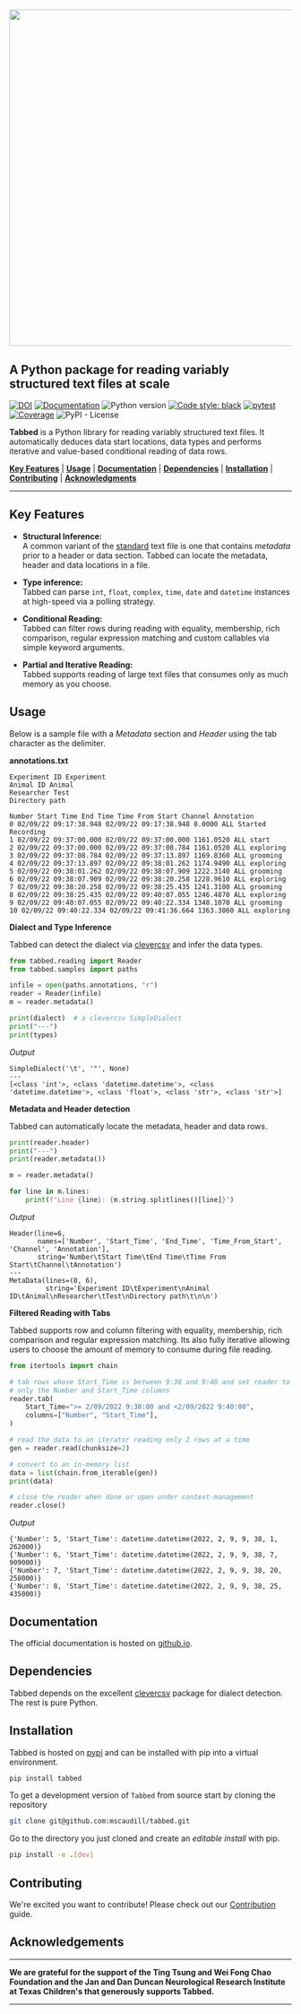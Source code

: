 <h1 align="center">
    <img src="https://github.com/mscaudill/tabbed/raw/master/docs/imgs/namedlogo.png"
    style="width:600px;height:auto;"/>
</h1>

## A Python package for reading variably structured text files at scale

[![DOI](https://zenodo.org/badge/DOI/10.5281/zenodo.15847863.svg)](https://doi.org/10.5281/zenodo.15847863)
[![Documentation](https://img.shields.io/badge/github.io-Documentation-seagreen)](https://mscaudill.github.io/tabbed/)
![Python version](https://img.shields.io/badge/Python-%3E%3D3.12-goldenrod)
[![Code style: black](https://img.shields.io/badge/code%20style-black-000000.svg)](https://github.com/psf/black)
[![pytest](https://github.com/mscaudill/tabbed/actions/workflows/testing.yml/badge.svg)](https://github.com/mscaudill/tabbed/actions/workflows/testing.yml)
[![Coverage](https://coveralls.io/repos/github/mscaudill/tabbed/badge.svg?branch=master)](https://coveralls.io/github/mscaudill/tabbed?branch=master)
![PyPI - License](https://img.shields.io/pypi/l/tabbed?color=darkmagenta)

**Tabbed** is a Python library for reading variably structured text files. It
automatically deduces data start locations, data types and performs iterative
and value-based conditional reading of data rows.

[**Key Features**](#key-features)
| [**Usage**](#usage)
| [**Documentation**](#documentation)
| [**Dependencies**](#dependencies)
| [**Installation**](#installation)
| [**Contributing**](#contributing)
| [**Acknowledgments**](acknowledgements)

---

## Key Features

- **Structural Inference:**  
  A common variant of the
  [standard](https://datatracker.ietf.org/doc/html/rfc4180) text file is one that
  contains _metadata_ prior to a header or data section. Tabbed can locate the
  metadata, header and data locations in a file.

- **Type inference:**  
  Tabbed can parse `int`, `float`, `complex`, `time`, `date` and `datetime`
  instances at high-speed via a polling strategy.

- **Conditional Reading:**  
  Tabbed can filter rows during reading with equality, membership, rich
  comparison, regular expression matching and custom callables via simple keyword
  arguments.

- **Partial and Iterative Reading:**  
  Tabbed supports reading of large text files that consumes only as much memory as
  you choose.

## Usage

Below is a sample file with a _Metadata_ section and _Header_ using the tab
character as the delimiter.

**annotations.txt**

```AsciiDoc
Experiment ID Experiment
Animal ID Animal
Researcher Test
Directory path 

Number Start Time End Time Time From Start Channel Annotation
0 02/09/22 09:17:38.948 02/09/22 09:17:38.948 0.0000 ALL Started Recording
1 02/09/22 09:37:00.000 02/09/22 09:37:00.000 1161.0520 ALL start
2 02/09/22 09:37:00.000 02/09/22 09:37:08.784 1161.0520 ALL exploring
3 02/09/22 09:37:08.784 02/09/22 09:37:13.897 1169.8360 ALL grooming
4 02/09/22 09:37:13.897 02/09/22 09:38:01.262 1174.9490 ALL exploring
5 02/09/22 09:38:01.262 02/09/22 09:38:07.909 1222.3140 ALL grooming
6 02/09/22 09:38:07.909 02/09/22 09:38:20.258 1228.9610 ALL exploring
7 02/09/22 09:38:20.258 02/09/22 09:38:25.435 1241.3100 ALL grooming
8 02/09/22 09:38:25.435 02/09/22 09:40:07.055 1246.4870 ALL exploring
9 02/09/22 09:40:07.055 02/09/22 09:40:22.334 1348.1070 ALL grooming
10 02/09/22 09:40:22.334 02/09/22 09:41:36.664 1363.3860 ALL exploring
```

**Dialect and Type Inference**

Tabbed can detect the dialect via [clevercsv](https://clevercsv.readthedocs.io/en/latest/) and infer the data types.

```python
from tabbed.reading import Reader
from tabbed.samples import paths

infile = open(paths.annotations, "r")
reader = Reader(infile)
m = reader.metadata()

print(dialect)  # a clevercsv SimpleDialect
print("---")
print(types)
```

_Output_

```
SimpleDialect('\t', '"', None)
---
[<class 'int'>, <class 'datetime.datetime'>, <class 'datetime.datetime'>, <class 'float'>, <class 'str'>, <class 'str'>]
```

**Metadata and Header detection**

Tabbed can automatically locate the metadata, header and data rows.

```python
print(reader.header)
print("---")
print(reader.metadata())

m = reader.metadata()

for line in m.lines:
    print(f"Line {line}: {m.string.splitlines()[line]}")
```

_Output_

```
Header(line=6,
       names=['Number', 'Start_Time', 'End_Time', 'Time_From_Start', 'Channel', 'Annotation'],
       string='Number\tStart Time\tEnd Time\tTime From Start\tChannel\tAnnotation')
---
MetaData(lines=(0, 6),
         string='Experiment ID\tExperiment\nAnimal ID\tAnimal\nResearcher\tTest\nDirectory path\t\n\n')
```

**Filtered Reading with Tabs**

Tabbed supports row and column filtering with equality, membership, rich
comparison and regular expression matching. Its also fully iterative allowing
users to choose the amount of memory to consume during file reading.

```python
from itertools import chain

# tab rows whose Start_Time is between 9:38 and 9:40 and set reader to read
# only the Number and Start_Time columns
reader.tab(
    Start_Time=">= 2/09/2022 9:38:00 and <2/09/2022 9:40:00",
    columns=["Number", "Start_Time"],
)

# read the data to an iterator reading only 2 rows at a time
gen = reader.read(chunksize=2)

# convert to an in-memory list
data = list(chain.from_iterable(gen))
print(data)

# close the reader when done or open under context-management
reader.close()
```

_Output_

```
{'Number': 5, 'Start_Time': datetime.datetime(2022, 2, 9, 9, 38, 1, 262000)}
{'Number': 6, 'Start_Time': datetime.datetime(2022, 2, 9, 9, 38, 7, 909000)}
{'Number': 7, 'Start_Time': datetime.datetime(2022, 2, 9, 9, 38, 20, 258000)}
{'Number': 8, 'Start_Time': datetime.datetime(2022, 2, 9, 9, 38, 25, 435000)}
```

## Documentation

The official documentation is hosted on [github.io](https://mscaudill.github.io/tabbed/).

## Dependencies

Tabbed depends on the excellent [clevercsv](https://clevercsv.readthedocs.io/en/latest/) package for dialect detection. The
rest is pure Python.

## Installation

Tabbed is hosted on [pypi](https://pypi.org/project/tabbed/) and can be
installed with pip into a virtual environment.

```bash
pip install tabbed
```

To get a development version of `Tabbed` from source start by cloning the
repository

```bash
git clone git@github.com:mscaudill/tabbed.git
```

Go to the directory you just cloned and create an _editable install_ with pip.

```bash
pip install -e .[dev]
```

## Contributing

We're excited you want to contribute! Please check out our
[Contribution](https://github.com/mscaudill/tabbed/blob/master/.github/CONTRIBUTING.md) guide.

## Acknowledgements

---

**We are grateful for the support of the Ting Tsung and Wei Fong Chao
Foundation and the Jan and Dan Duncan Neurological Research Institute at
Texas Children's that generously supports Tabbed.**

---
